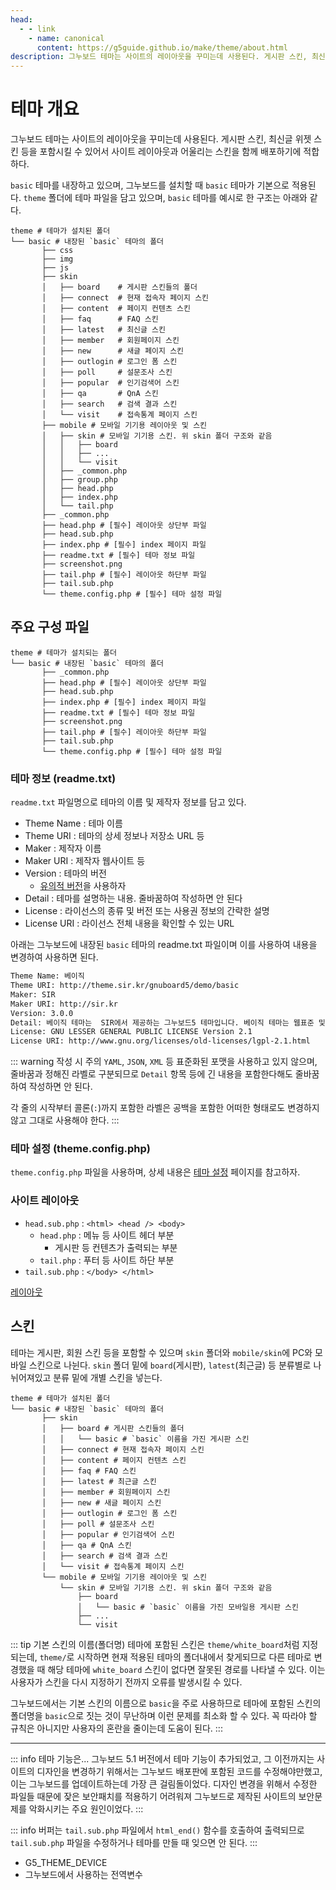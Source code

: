 ```yaml
---
head:
  - - link
    - name: canonical
      content: https://g5guide.github.io/make/theme/about.html
description: 그누보드 테마는 사이트의 레이아웃을 꾸미는데 사용된다. 게시판 스킨, 최신글 위젯 스킨 등을 포함시킬 수 있어서 사이트 레이아웃과 어울리는 스킨을 함께 배포하기에 적합하다.
---
```


# 테마 개요

그누보드 테마는 사이트의 레이아웃을 꾸미는데 사용된다. 게시판 스킨, 최신글 위젯 스킨 등을 포함시킬 수 있어서 사이트 레이아웃과 어울리는 스킨을 함께 배포하기에 적합하다.

`basic` 테마를 내장하고 있으며, 그누보드를 설치할 때 `basic` 테마가 기본으로 적용된다. `theme` 폴더에 테마 파일을 담고 있으며, `basic` 테마를 예시로 한 구조는 아래와 같다.

```shell{2}
theme # 테마가 설치된 폴더
└── basic # 내장된 `basic` 테마의 폴더
       ├── css
       ├── img
       ├── js
       ├── skin
       │   ├── board    # 게시판 스킨들의 폴더
       │   ├── connect  # 현재 접속자 페이지 스킨
       │   ├── content  # 페이지 컨텐츠 스킨
       │   ├── faq      # FAQ 스킨
       │   ├── latest   # 최신글 스킨
       │   ├── member   # 회원페이지 스킨
       │   ├── new      # 새글 페이지 스킨
       │   ├── outlogin # 로그인 폼 스킨
       │   ├── poll     # 설문조사 스킨
       │   ├── popular  # 인기검색어 스킨
       │   ├── qa       # QnA 스킨
       │   ├── search   # 검색 결과 스킨
       │   └── visit    # 접속통계 페이지 스킨
       ├── mobile # 모바일 기기용 레이아웃 및 스킨
       │   ├── skin # 모바일 기기용 스킨. 위 skin 폴더 구조와 같음
       │   │   ├── board
       │   │   ├── ...
       │   │   └── visit
       │   ├── _common.php
       │   ├── group.php
       │   ├── head.php
       │   ├── index.php
       │   └── tail.php
       ├── _common.php
       ├── head.php # [필수] 레이아웃 상단부 파일
       ├── head.sub.php
       ├── index.php # [필수] index 페이지 파일
       ├── readme.txt # [필수] 테마 정보 파일
       ├── screenshot.png
       ├── tail.php # [필수] 레이아웃 하단부 파일
       ├── tail.sub.php
       └── theme.config.php # [필수] 테마 설정 파일
```

## 주요 구성 파일

```shell{4,6,7,9,11}
theme # 테마가 설치되는 폴더
└── basic # 내장된 `basic` 테마의 폴더
       ├── _common.php
       ├── head.php # [필수] 레이아웃 상단부 파일
       ├── head.sub.php
       ├── index.php # [필수] index 페이지 파일
       ├── readme.txt # [필수] 테마 정보 파일
       ├── screenshot.png
       ├── tail.php # [필수] 레이아웃 하단부 파일
       ├── tail.sub.php
       └── theme.config.php # [필수] 테마 설정 파일
```

### 테마 정보 (readme.txt)

`readme.txt` 파일명으로 테마의 이름 및 제작자 정보를 담고 있다.

- Theme Name : 테마 이름
- Theme URI : 테마의 상세 정보나 저장소 URL 등
- Maker : 제작자 이름
- Maker URI : 제작자 웹사이트 등
- Version : 테마의 버전
  - [유의적 버전](https://semver.org/lang/ko/)을 사용하자
- Detail : 테마를 설명하는 내용. 줄바꿈하여 작성하면 안 된다
- License : 라이선스의 종류 및 버전 또는 사용권 정보의 간략한 설명
- License URI : 라이선스 전체 내용을 확인할 수 있는 URL

아래는 그누보드에 내장된 `basic` 테마의 readme.txt 파일이며 이를 사용하여 내용을 변경하여 사용하면 된다.

```txt
Theme Name: 베이직
Theme URI: http://theme.sir.kr/gnuboard5/demo/basic
Maker: SIR
Maker URI: http://sir.kr
Version: 3.0.0
Detail: 베이직 테마는  SIR에서 제공하는 그누보드5 테마입니다. 베이직 테마는 웹표준 및 접근성을 준수합니다.
License: GNU LESSER GENERAL PUBLIC LICENSE Version 2.1
License URI: http://www.gnu.org/licenses/old-licenses/lgpl-2.1.html
```

::: warning 작성 시 주의
`YAML`, `JSON`, `XML` 등 표준화된 포맷을 사용하고 있지 않으며, 줄바꿈과 정해진 라벨로 구분되므로 `Detail` 항목 등에 긴 내용을 포함한다해도 줄바꿈하여 작성하면 안 된다.

각 줄의 시작부터 콜론(`:`)까지 포함한 라벨은 공백을 포함한 어떠한 형태로도 변경하지않고 그대로 사용해야 한다.
:::

### 테마 설정 (theme.config.php)

`theme.config.php` 파일을 사용하며, 상세 내용은 [테마 설정](/make/theme/config) 페이지를 참고하자.

### 사이트 레이아웃

- `head.sub.php` : `<html> <head /> <body>`
  - `head.php` : 메뉴 등 사이트 헤더 부분
    - 게시판 등 컨텐츠가 출력되는 부분
  - `tail.php` : 푸터 등 사이트 하단 부분
- `tail.sub.php` : `</body> </html>`

[레이아웃](/make/theme/layout)

## 스킨

테마는 게시판, 회원 스킨 등을 포함할 수 있으며 `skin` 폴더와 `mobile/skin`에 PC와 모바일 스킨으로 나뉜다. `skin` 폴더 밑에 `board`(게시판), `latest`(최근글) 등 분류별로 나뉘어져있고 분류 밑에 개별 스킨을 넣는다.

```shell{3,5,19,21}
theme # 테마가 설치된 폴더
└── basic # 내장된 `basic` 테마의 폴더
       ├── skin
       │   ├── board # 게시판 스킨들의 폴더
       │   │   └── basic # `basic` 이름을 가진 게시판 스킨
       │   ├── connect # 현재 접속자 페이지 스킨
       │   ├── content # 페이지 컨텐츠 스킨
       │   ├── faq # FAQ 스킨
       │   ├── latest # 최근글 스킨
       │   ├── member # 회원페이지 스킨
       │   ├── new # 새글 페이지 스킨
       │   ├── outlogin # 로그인 폼 스킨
       │   ├── poll # 설문조사 스킨
       │   ├── popular # 인기검색어 스킨
       │   ├── qa # QnA 스킨
       │   ├── search # 검색 결과 스킨
       │   └── visit # 접속통계 페이지 스킨
       └── mobile # 모바일 기기용 레이아웃 및 스킨
           └── skin # 모바일 기기용 스킨. 위 skin 폴더 구조와 같음
               ├── board
               │   └── basic # `basic` 이름을 가진 모바일용 게시판 스킨
               ├── ...
               └── visit
```

::: tip 기본 스킨의 이름(폴더명)
테마에 포함된 스킨은 `theme/white_board`처럼 지정되는데, `theme/`로 시작하면 현재 적용된 테마의 폴더내에서 찾게되므로 다른 테마로 변경했을 때 해당 테마에 `white_board` 스킨이 없다면 잘못된 경로를 나타낼 수 있다. 이는 사용자가 스킨을 다시 지정하기 전까지 오류를 발생시킬 수 있다.

그누보드에서는 기본 스킨의 이름으로 `basic`을 주로 사용하므로 테마에 포함된 스킨의 폴더명을 `basic`으로 짓는 것이 무난하며 이런 문제를 최소화 할 수 있다. 꼭 따라야 할 규칙은 아니지만 사용자의 혼란을 줄이는데 도움이 된다.
:::

---

::: info 테마 기능은...
그누보드 5.1 버전에서 테마 기능이 추가되었고, 그 이전까지는 사이트의 디자인을 변경하기 위해서는 그누보드 배포판에 포함된 코드를 수정해야만했고, 이는 그누보드를 업데이트하는데 가장 큰 걸림돌이었다. 디자인 변경을 위해서 수정한 파일들 때문에 잦은 보안패치를 적용하기 어려워져 그누보드로 제작된 사이트의 보안문제를 악화시키는 주요 원인이었다.
:::

::: info
버퍼는 `tail.sub.php` 파일에서 `html_end()` 함수를 호출하여 출력되므로 `tail.sub.php` 파일을 수정하거나 테마를 만들 때 잊으면 안 된다.
:::

- G5_THEME_DEVICE
- 그누보드에서 사용하는 전역변수

